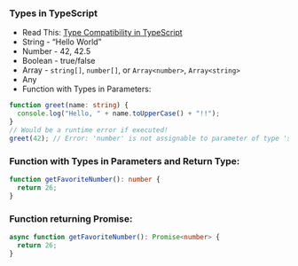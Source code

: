### Types in TypeScript

- Read This: [Type Compatibility in TypeScript](https://www.typescriptlang.org/docs/handbook/type-compatibility.html#any-unknown-object-void-undefined-null-and-never-assignability)
- String - “Hello World”
- Number - 42, 42.5
- Boolean - true/false
- Array - `string[]`, `number[]`, or `Array<number>`, `Array<string>`
- Any
- Function with Types in Parameters:

```typescript
function greet(name: string) {
  console.log("Hello, " + name.toUpperCase() + "!!");
}
// Would be a runtime error if executed!
greet(42); // Error: 'number' is not assignable to parameter of type 'string'.
```

### Function with Types in Parameters and Return Type:

```typescript
function getFavoriteNumber(): number {
  return 26;
}
```

### Function returning Promise:

```typescript
async function getFavoriteNumber(): Promise<number> {
  return 26;
}
```
